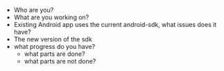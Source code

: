 * Who are you?
* What are you working on?
* Existing Android app uses the current android-sdk, what issues does it have?
* The new version of the sdk
* what progress do you have?
  *  what parts are done?
  *  what parts are not done?